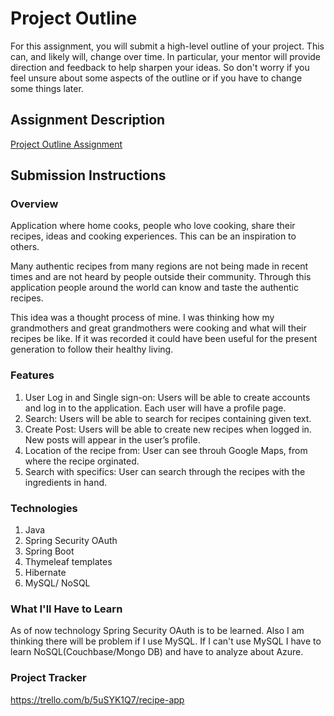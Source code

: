 # Project Outline
For this assignment, you will submit a high-level outline of your project. This can, and likely will, change over time. In particular, your mentor will provide direction and feedback to help sharpen your ideas. So don't worry if you feel unsure about some aspects of the outline or if you have to change some things later.

## Assignment Description
[Project Outline Assignment](https://education.launchcode.org/liftoff/modules/assignments/project-outline)

## Submission Instructions

### Overview
Application where home cooks, people who love cooking, share their recipes, ideas and cooking experiences. This can be an inspiration to others.

Many authentic recipes from many regions are not being made in recent times and are not heard by people outside their community. Through this application people around the world can know and taste the authentic recipes. 

This idea was a thought process of mine. I was thinking how my grandmothers and great grandmothers were cooking and what will their recipes be like. If it was recorded it could have been useful for the present generation to follow their healthy living. 

### Features
1. User Log in and Single sign-on: Users will be able to create accounts and log in to the application. Each user will have a profile page.
2. Search: Users will be able to search for recipes containing given text.
3. Create Post: Users will be able to create new recipes when logged in. New posts will appear in the user’s profile.
4. Location of the recipe from: User can see throuh Google Maps, from where the recipe orginated.
5. Search with specifics: User can search through the recipes with the ingredients in hand.

### Technologies
1. Java
2. Spring Security OAuth 
3. Spring Boot
4. Thymeleaf templates
5. Hibernate
6. MySQL/ NoSQL

### What I'll Have to Learn
As of now technology Spring Security OAuth is to be learned. Also I am thinking there will be problem if I use MySQL. If I can't use MySQL I have to learn NoSQL(Couchbase/Mongo DB) and have to analyze about Azure.


### Project Tracker
https://trello.com/b/5uSYK1Q7/recipe-app
